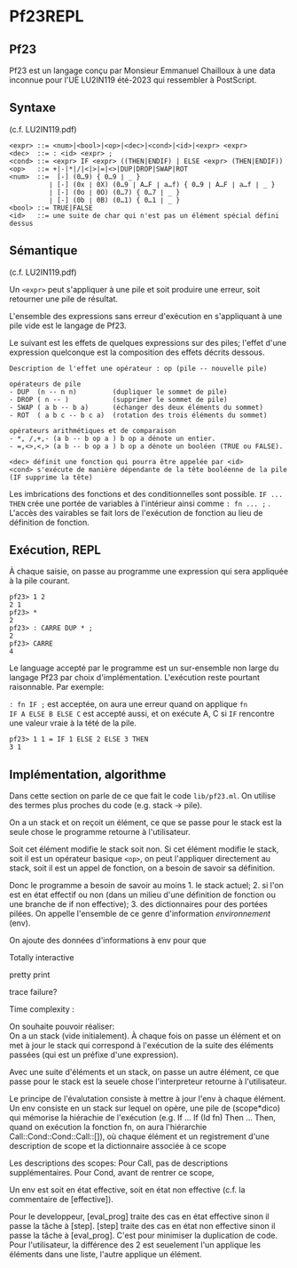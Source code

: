 # Pf23REPL

## Pf23

Pf23 est un langage conçu par Monsieur Emmanuel Chailloux à une data inconnue pour l'UE LU2IN119 été-2023 qui ressembler à PostScript.

## Syntaxe

(c.f. LU2IN119.pdf)

```
<expr> ::= <num>|<bool>|<op>|<dec>|<cond>|<id>|<expr> <expr>
<dec>  ::= : <id> <expr> ;
<cond> ::= <expr> IF <expr> ((THEN|ENDIF) | ELSE <expr> (THEN|ENDIF))
<op>   ::= +|-|*|/|<|>|=|<>|DUP|DROP|SWAP|ROT
<num>  ::=	[-] (0…9) { 0…9 ∣ _ }
          ∣ [-] (0x ∣ 0X) (0…9 ∣ A…F ∣ a…f) { 0…9 ∣ A…F ∣ a…f ∣ _ }
          ∣ [-] (0o ∣ 0O) (0…7) { 0…7 ∣ _ }
          ∣ [-] (0b ∣ 0B) (0…1) { 0…1 ∣ _ }
<bool> ::= TRUE|FALSE
<id>   ::= une suite de char qui n'est pas un élément spécial défini dessus
```

## Sémantique

(c.f. LU2IN119.pdf)

Un ```<expr>``` peut s'appliquer à une pile et soit produire une erreur, soit retourner
une pile de résultat.

L'ensemble des expressions sans erreur d'exécution en s'appliquant à une pile vide est le langage de Pf23.

Le suivant est les effets de quelques expressions sur des piles; l'effet d'une expression quelconque est la composition des effets décrits dessous.

```
Description de l'effet une opérateur : op (pile -- nouvelle pile)

opérateurs de pile
- DUP  (n -- n n)         (dupliquer le sommet de pile)
- DROP ( n -- )           (supprimer le sommet de pile)
- SWAP ( a b -- b a)      (échanger des deux éléments du sommet)
- ROT  ( a b c -- b c a)  (rotation des trois éléments du sommet)

opérateurs arithmétiques et de comparaison
- *, /,+,- (a b -- b op a ) b op a dénote un entier.
- =,<>,<,> (a b -- b op a ) b op a dénote un booléen (TRUE ou FALSE).

<dec> définit une fonction qui pourra être appelée par <id>  
<cond> s'exécute de manière dépendante de la tête booléenne de la pile (IF supprime la tête)
```

Les imbrications des fonctions et des conditionnelles sont possible. ```IF ... THEN``` crée une portée de variables à l'intérieur ainsi comme ```: fn ... ;``` . L'accès des vairables se fait lors de l'exécution de fonction au lieu de définition de fonction.

## Exécution, REPL

À chaque saisie, on passe au programme une expression qui sera appliquée à la pile courant.

```
pf23> 1 2                          
2 1
pf23> *
2
pf23> : CARRE DUP * ;
2
pf23> CARRE
4
```

Le language accepté par le programme est un sur-ensemble non large du langage Pf23 par choix d'implémentation. L'exécution reste pourtant raisonnable. Par exemple:

```: fn IF ;``` est acceptée, on aura une erreur quand on applique ```fn```  
```IF A ELSE B ELSE C``` est accepté aussi, et on exécute A, C si ```IF``` rencontre une valeur vraie à la tété de la pile.

```
pf23> 1 1 = IF 1 ELSE 2 ELSE 3 THEN
3 1
```

## Implémentation, algorithme

Dans cette section on parle de ce que fait le code ```lib/pf23.ml```. On utilise des termes plus proches du code (e.g. stack -> pile).

On a un stack et on reçoit un élément, ce que se passe pour le stack est
la seule chose le programme retourne à l'utilisateur.

Soit cet élément modifie le stack soit non. Si cet élément modifie le stack,
soit il est un opérateur basique ```<op>```, on peut l'appliquer directement au stack, soit il est un appel de fonction, on a besoin de savoir sa définition.

Donc le programme a besoin de savoir au moins 1. le stack actuel; 2. si l'on est en état effectif ou non (dans un milieu d'une définition de fonction ou une branche de if non effective); 3. des dictionnaires pour des portées pilées. On appelle l'ensemble de ce genre d'information *environnement* (env).

On ajoute des données d'informations à env pour que

Totally interactive

pretty print

trace failure?

Time complexity :

On souhaite pouvoir réaliser:  
On a un stack (vide initialement). À chaque fois on passe un élément et on met à jour le stack qui
correspond à l'exécution de la suite des éléments passées (qui est un préfixe d'une expression).

Avec une suite d'éléments et un stack, on passe un autre élément, ce que passe pour le stack
est la seuele chose l'interpreteur retourne à l'utilisateur. 

Le principe de l'évalutation consiste à mettre à jour l'env à chaque élément.
Un env consiste en un stack sur lequel on opère,
une pile de (scope*dico) qui mémorise la hiérachie de l'exécution
(e.g. If ... If (Id fn) Then ... Then, quand on exécution la fonction fn, on aura l'hiérarchie Call::Cond::Cond::Call::[]),
où chaque élément et un registrement d'une description de scope et la dictionnaire associée à ce scope

Les descriptions des scopes:
Pour Call, pas de descriptions supplémentaires. Pour Cond, avant de rentrer ce scope, 

Un env est soit en état effective, soit en état non effective (c.f. la commentaire de [effective]).

Pour le developpeur,
[eval_prog] traite des cas en état effective sinon il passe la tâche à [step].
[step] traite des cas en état non effective sinon il passe la tâche à [eval_prog].
C'est pour minimiser la duplication de code.
Pour l'utilisateur, la différence des 2 est seuelement l'un applique les éléments dans une liste, l'autre applique un élément.